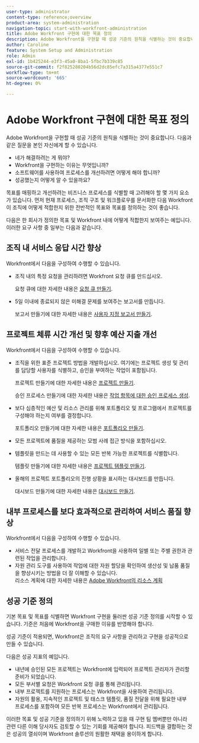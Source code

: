 ```yaml
---
user-type: administrator
content-type: reference;overview
product-area: system-administration
navigation-topic: start-with-workfront-administration
title: Adobe Workfront 구현에 대한 목표 정의
description: Adobe Workfront을 구현할 때 성공 기준의 원칙을 식별하는 것이 중요합니다. 먼저 현재 프로세스, 조직 구조 및 워크플로우를 문서화한 다음 Workfront이 조직에 어떻게 적합한지 위한 전반적인 목표와 목표를 정의하는 것이 좋습니다.
author: Caroline
feature: System Setup and Administration
role: Admin
exl-id: 1b425244-e3f3-45a0-8ba1-5fbc7b339c85
source-git-commit: f2f825280204b56d2dc85efc7a315a4377e551c7
workflow-type: tm+mt
source-wordcount: '665'
ht-degree: 0%

---
```


# Adobe Workfront 구현에 대한 목표 정의

Adobe Workfront을 구현할 때 성공 기준의 원칙을 식별하는 것이 중요합니다. 다음과 같은 질문을 본인 자신에게 할 수 있습니다.

* 네가 해결하려는 게 뭐야?
* Workfront을 구현하는 이유는 무엇입니까?
* 소프트웨어를 사용하여 프로세스를 개선하려면 어떻게 해야 합니까?
* 성공했는지 어떻게 알 수 있을까요?

목표를 매핑하고 개선하려는 비즈니스 프로세스를 식별할 때 고려해야 할 몇 가지 요소가 있습니다. 먼저 현재 프로세스, 조직 구조 및 워크플로우를 문서화한 다음 Workfront이 조직에 어떻게 적합한지 위한 전반적인 목표와 목표를 정의하는 것이 좋습니다.

다음은 한 회사가 정의한 목표 및 Workfront 내에 어떻게 적합한지 보여주는 예입니다. 이러한 요구 사항 중 일부는 다음과 같습니다.

## 조직 내 서비스 응답 시간 향상

Workfront에서 다음을 구성하여 수행할 수 있습니다.

* 조직 내의 특정 요청을 관리하려면 Workfront 요청 큐를 만드십시오.

   요청 큐에 대한 자세한 내용은 [요청 큐 만들기](../../manage-work/requests/create-and-manage-request-queues/create-request-queue.md).

* 5일 이내에 종료되지 않은 미해결 문제를 보여주는 보고서를 만듭니다.

   보고서 만들기에 대한 자세한 내용은 [사용자 지정 보고서 만들기](../../reports-and-dashboards/reports/creating-and-managing-reports/create-custom-report.md).

## 프로젝트 체류 시간 개선 및 향후 예산 지출 개선

Workfront에서 다음을 구성하여 수행할 수 있습니다.

* 조직을 위한 표준 프로젝트 방법을 개발하십시오. 여기에는 프로젝트 생성 및 관리를 담당할 사용자를 식별하고, 승인을 부여하는 작업이 포함됩니다.

   프로젝트 만들기에 대한 자세한 내용은 [프로젝트 만들기](../../manage-work/projects/create-projects/create-project.md).

   승인 프로세스 만들기에 대한 자세한 내용은 [작업 항목에 대한 승인 프로세스 생성](../../administration-and-setup/customize-workfront/configure-approval-milestone-processes/create-approval-processes.md).

* 보다 심층적인 예산 및 리소스 관리를 위해 포트폴리오 및 프로그램에서 프로젝트를 구성해야 하는지 여부를 결정합니다.

   포트폴리오 만들기에 대한 자세한 내용은 [포트폴리오 만들기](../../manage-work/portfolios/create-and-manage-portfolios/create-portfolios.md).

* 모든 프로젝트에 품질을 제공하는 모범 사례 접근 방식을 포함하십시오.
* 템플릿을 만드는 데 사용할 수 있는 모든 반복 가능한 프로젝트를 식별합니다.

   템플릿 만들기에 대한 자세한 내용은 [프로젝트 템플릿 만들기](../../manage-work/projects/create-and-manage-templates/create-template.md).

* 올해의 프로젝트 포트폴리오의 진행 상황을 표시하는 대시보드를 만듭니다.

   대시보드 만들기에 대한 자세한 내용은 [대시보드 만들기](../../reports-and-dashboards/dashboards/creating-and-managing-dashboards/create-dashboard.md).

## 내부 프로세스를 보다 효과적으로 관리하여 서비스 품질 향상

Workfront에서 다음을 구성하여 수행할 수 있습니다.

* 서비스 전달 프로세스를 개발하고 Workfront을 사용하여 일별 또는 주별 권한과 관련된 작업을 관리합니다.
* 자원 관리 도구를 사용하여 작업에 대한 자원 할당을 확인하여 생산성 및 납품 품질을 향상시키는 방법을 더 잘 이해할 수 있습니다.\
   리소스 계획에 대한 자세한 내용은 [Adobe Workfront의 리소스 계획](../../resource-mgmt/resource-planning/resource-planning-overview.md)

## 성공 기준 정의

기본 목표 및 목표를 식별하면 Workfront 구현을 둘러싼 성공 기준 정의를 시작할 수 있습니다. 기준은 처음에 Workfront을 구매한 이유를 반영해야 합니다.

성공 기준이 적용되면, Workfront은 조직의 요구 사항을 관리하고 구현을 성공적으로 만들 수 있습니다.

다음은 성공 지표의 예입니다.

* 내년에 승인된 모든 프로젝트는 Workfront에 입력되어 프로젝트 관리자가 관리할 준비가 되었습니다.
* 모든 부서별 요청은 Workfront 요청 큐를 통해 관리됩니다.
* 내부 프로젝트를 지원하는 프로세스는 Workfront을 사용하여 관리됩니다.
* 자원의 활용, 지속적인 프로젝트 및 태스크 템플릿, 품질 전달을 위해 필요한 내부 프로세스를 포함하여 모든 반복 프로세스는 Workfront에서 관리됩니다.

이러한 목표 및 성공 기준을 정의하기 위해 노력하고 있을 때 구현 팀 멤버뿐만 아니라 관련 다른 이해 당사자도 검토할 수 있는 기회를 제공해야 합니다. 피드백을 결합하는 것은 성공의 열쇠이며 Workfront 솔루션의 원활한 채택을 용이하게 합니다.
